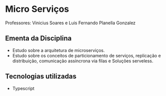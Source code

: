 # Micro Serviços
Professores: Vinicius Soares e Luis Fernando Planella Gonzalez

## Ementa da Disciplina
- Estudo sobre a arquitetura de microserviços.
- Estudo sobre os conceitos de particionamento de serviços, replicação e distribuição, comunicação assíncrona
via filas e Soluções serveless.

## Tecnologias utilizadas
- Typescript